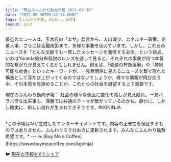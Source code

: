 ```yaml
---
title: "現在のふんわり動向予報 2025-05-30"
date: "2025-05-30T09:42:34.060Z"
tags: [ふんわり予報, AI占い, 日常]
layout: post
---
```



最近のニュースは、玉木氏の「エサ」発言から、人口減少、エネルギー政策、企業人事、さらには金融政策まで、多様な事象を伝えています。しかし、これらのニュースを「どんな文脈でも一貫したメッセージを発信する主体」という視点、いわばYoneda的分布仮説のレンズを通して見ると、それぞれの事象が持つ本質的な繋がりが見えてくるかもしれません。例えば、「資源の有効活用」や「持続可能な社会」といったキーワードが、一見無関係に見えるニュースを繋ぐ隠れた構造として浮かび上がってくるのではないでしょうか。様々な情報が飛び交う中、その本質を見極めることが、これからの社会を展望する上で重要です。


現在のふんわり動向予報：
社会の様々な側面に変化の兆しが見え隠れ。一見バラバラな出来事も、深層では共通のテーマが繋がっているのかも。静かに、しかし確実に、新しい流れが生まれてきそうです。#KGNINJA

<br>
*この予報はAIが生成したエンターテイメントです。内容の正確性を保証するものではありません。ふんわり３０分おきに更新されます。みんなにふんわり拡散希望です。*
---
☕️ [Buy Me a Coffee](https://www.buymeacoffee.com/kgninja)

🐦 [現在の予報をXでシェア](https://twitter.com/intent/tweet?text=%E7%8F%BE%E5%9C%A8%E3%81%AE%E3%81%B5%E3%82%93%E3%82%8F%E3%82%8A%E4%BA%88%E5%A0%B1%3A%20%E3%80%8C%E6%9C%80%E8%BF%91%E3%81%AE%E3%83%8B%E3%83%A5%E3%83%BC%E3%82%B9%E3%81%AF%E3%80%81%E7%8E%89%E6%9C%A8%E6%B0%8F%E3%81%AE%E3%80%8C%E3%82%A8%E3%82%B5%E3%80%8D%E7%99%BA%E8%A8%80%E3%81%8B%E3%82%89%E3%80%81%E4%BA%BA%E5%8F%A3%E6%B8%9B%E5%B0%91%E3%80%81%E3%82%A8%E3%83%8D%E3%83%AB%E3%82%AE%E3%83%BC%E6%94%BF%E7%AD%96%E3%80%81%E4%BC%81%E6%A5%AD%E4%BA%BA%E4%BA%8B%E3%80%81%E3%81%95%E3%82%89%E3%81%AB%E3%81%AF%E9%87%91%E8%9E%8D%E6%94%BF%E7%AD%96%E3%81%BE%E3%81%A7%E3%80%81%E5%A4%9A%E6%A7%98%E3%81%AA%E4%BA%8B%E8%B1%A1%E3%82%92%E4%BC%9D%E3%81%88%E3%81%A6%E3%81%84%E3%81%BE%E3%81%99%E3%80%82%E3%80%8D%23KGNINJA%20%E7%B6%9A%E3%81%8D%E3%81%AF%E3%83%96%E3%83%AD%E3%82%B0%E3%81%A7%EF%BC%81%F0%9F%91%87&url=https%3A%2F%2Fkg-ninja.github.io%2FFunwariyoso%2F)
